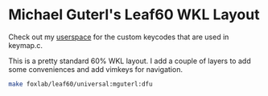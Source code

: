 # Michael Guterl's Leaf60 WKL Layout

Check out my [userspace](/users/mguterl) for the custom keycodes that are used
in keymap.c.

This is a pretty standard 60% WKL layout. I add a couple of layers to add
some conveniences and add vimkeys for navigation.

```sh
make foxlab/leaf60/universal:mguterl:dfu
```
